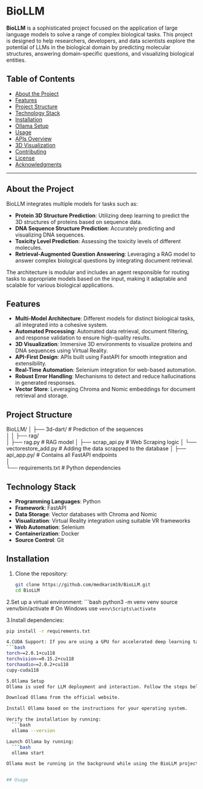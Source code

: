 # BioLLM

**BioLLM** is a sophisticated project focused on the application of large language models to solve a range of complex biological tasks. This project is designed to help researchers, developers, and data scientists explore the potential of LLMs in the biological domain by predicting molecular structures, answering domain-specific questions, and visualizing biological entities.

## Table of Contents

- [About the Project](#about-the-project)
- [Features](#features)
- [Project Structure](#project-structure)
- [Technology Stack](#technology-stack)
- [Installation](#installation)
- [Ollama Setup](#ollama-setup)
- [Usage](#usage)
- [APIs Overview](#apis-overview)
- [3D Visualization](#3d-visualization)
- [Contributing](#contributing)
- [License](#license)
- [Acknowledgments](#acknowledgments)

---

## About the Project

BioLLM integrates multiple models for tasks such as:

- **Protein 3D Structure Prediction**: Utilizing deep learning to predict the 3D structures of proteins based on sequence data.
- **DNA Sequence Structure Prediction**: Accurately predicting and visualizing DNA sequences.
- **Toxicity Level Prediction**: Assessing the toxicity levels of different molecules.
- **Retrieval-Augmented Question Answering**: Leveraging a RAG model to answer complex biological questions by integrating document retrieval.

The architecture is modular and includes an agent responsible for routing tasks to appropriate models based on the input, making it adaptable and scalable for various biological applications.

## Features

- **Multi-Model Architecture**: Different models for distinct biological tasks, all integrated into a cohesive system.
- **Automated Processing**: Automated data retrieval, document filtering, and response validation to ensure high-quality results.
- **3D Visualization**: Immersive 3D environments to visualize proteins and DNA sequences using Virtual Reality.
- **API-First Design**: APIs built using FastAPI for smooth integration and extensibility.
- **Real-Time Automation**: Selenium integration for web-based automation.
- **Robust Error Handling**: Mechanisms to detect and reduce hallucinations in generated responses.
- **Vector Store**: Leveraging Chroma and Nomic embeddings for document retrieval and storage.

## Project Structure

BioLLM/
│
├── 3d-dart/   # Prediction of the sequences                            
│ 
│
├── rag/                 
│   ├── rag.py         # RAG model
│   ├── scrap_api.py     # Web Scraping logic
│   └── vectorestore_add.py    # Adding the data scrapped to the database
│
├── api_app.py/      # Contains all FastAPI endpoints     
│   
└── requirements.txt      # Python dependencies


## Technology Stack

- **Programming Languages**: Python
- **Framework**: FastAPI
- **Data Storage**: Vector databases with Chroma and Nomic
- **Visualization**: Virtual Reality integration using suitable VR frameworks
- **Web Automation**: Selenium
- **Containerization**: Docker
- **Source Control**: Git

## Installation

1. Clone the repository:

   ```bash
   git clone https://github.com/medkarim19/BioLLM.git
   cd BioLLM

2.Set up a virtual environment:
     ```bash
     python3 -m venv venv
     source venv/bin/activate  # On Windows use `venv\Scripts\activate`

3.Install dependencies:
  ```bash
  pip install -r requirements.txt

4.CUDA Support: If you are using a GPU for accelerated deep learning tasks, ensure that the necessary CUDA dependencies are included in the requirements.txt. Here is an example of the relevant lines for PyTorch and CuPy with CUDA 11.8:
  ```bash
  torch==2.0.1+cu118
  torchvision==0.15.2+cu118
  torchaudio==2.0.2+cu118
  cupy-cuda118

5.Ollama Setup
  Ollama is used for LLM deployment and interaction. Follow the steps below to install and launch Ollama:
  
  Download Ollama from the official website.
  
  Install Ollama based on the instructions for your operating system.
  
  Verify the installation by running:
    ```bash
    ollama --version

  Launch Ollama by running:
    ```bash
    ollama start

  Ollama must be running in the background while using the BioLLM project to ensure that the LLM interactions are properly executed.


## Usage
